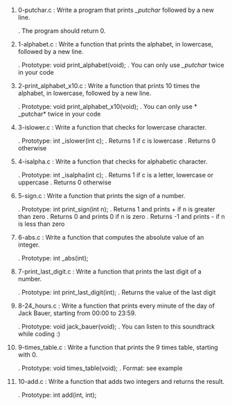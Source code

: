 1. 0-putchar.c : Write a program that prints *_putchar* followed by a new line.

	. The program should return 0.

2. 1-alphabet.c : Write a function that prints the alphabet, in lowercase, followed by a new line.

	. Prototype: void print_alphabet(void);
	. You can only use *_putchar* twice in your code

3. 2-print_alphabet_x10.c : Write a function that prints 10 times the alphabet, in lowercase, followed by a new line.

	. Prototype: void print_alphabet_x10(void);
	. You can only use * _putchar* twice in your code

4. 3-islower.c : Write a function that checks for lowercase character.

	. Prototype: int _islower(int c);
	. Returns 1 if c is lowercase
	. Returns 0 otherwise

5. 4-isalpha.c : Write a function that checks for alphabetic character.

	. Prototype: int _isalpha(int c);
	. Returns 1 if c is a letter, lowercase or uppercase
	. Returns 0 otherwise

6. 5-sign.c : Write a function that prints the sign of a number.

	. Prototype: int print_sign(int n);
	. Returns 1 and prints + if n is greater than zero
	. Returns 0 and prints 0 if n is zero
	. Returns -1 and prints - if n is less than zero

7. 6-abs.c : Write a function that computes the absolute value of an integer.

	. Prototype: int _abs(int);

8. 7-print_last_digit.c : Write a function that prints the last digit of a number.

	. Prototype: int print_last_digit(int);
	. Returns the value of the last digit

9. 8-24_hours.c : Write a function that prints every minute of the day of Jack Bauer, starting from 00:00 to 23:59.

	. Prototype: void jack_bauer(void);
	. You can listen to this soundtrack while coding :)
	
10. 9-times_table.c : Write a function that prints the 9 times table, starting with 0.

	. Prototype: void times_table(void);
	. Format: see example

11. 10-add.c : Write a function that adds two integers and returns the result.

	. Prototype: int add(int, int);

